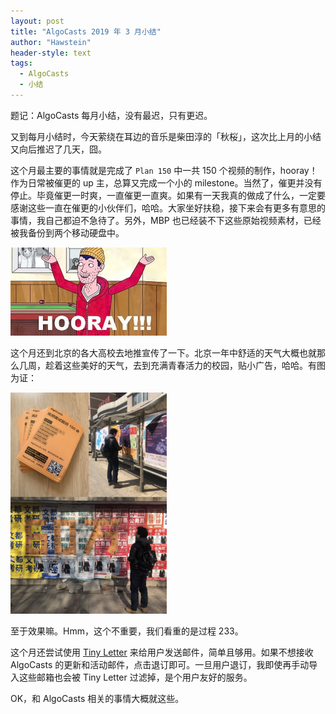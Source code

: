 ```yaml
---
layout: post
title: "AlgoCasts 2019 年 3 月小结"
author: "Hawstein"
header-style: text
tags:
  - AlgoCasts
  - 小结
---
```


题记：AlgoCasts 每月小结，没有最迟，只有更迟。

又到每月小结时，今天萦绕在耳边的音乐是柴田淳的「秋桜」，这次比上月的小结又向后推迟了几天，囧。

这个月最主要的事情就是完成了 `Plan 150` 中一共 150 个视频的制作，hooray！作为日常被催更的 up 主，总算又完成一个小的 milestone。当然了，催更并没有停止。毕竟催更一时爽，一直催更一直爽。如果有一天我真的做成了什么，一定要感谢这些一直在催更的小伙伴们，哈哈。大家坐好扶稳，接下来会有更多有意思的事情，我自己都迫不急待了。另外，MBP 也已经装不下这些原始视频素材，已经被我备份到两个移动硬盘中。

<img width="250px" src="/img/2019/4/todd-hooray.jpg" />

这个月还到北京的各大高校去地推宣传了一下。北京一年中舒适的天气大概也就那么几周，趁着这些美好的天气，去到充满青春活力的校园，贴小广告，哈哈。有图为证：

<img width="250px" src="/img/2019/4/algocasts-posters-school.jpg" />

至于效果嘛。Hmm，这个不重要，我们看重的是过程 233。

这个月还尝试使用 [Tiny Letter](https://tinyletter.com/) 来给用户发送邮件，简单且够用。如果不想接收 AlgoCasts 的更新和活动邮件，点击退订即可。一旦用户退订，我即使再手动导入这些邮箱也会被 Tiny Letter 过滤掉，是个用户友好的服务。

OK，和 AlgoCasts 相关的事情大概就这些。
